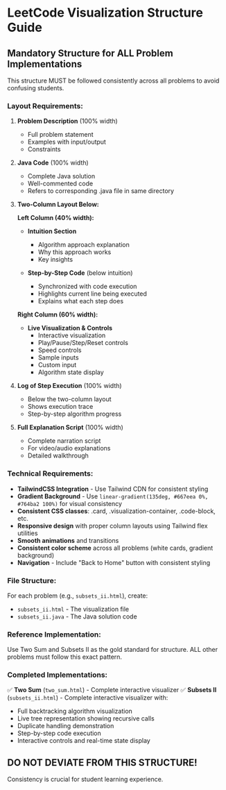 # LeetCode Visualization Structure Guide

## Mandatory Structure for ALL Problem Implementations

This structure MUST be followed consistently across all problems to avoid confusing students.

### Layout Requirements:

1. **Problem Description** (100% width)
   - Full problem statement
   - Examples with input/output
   - Constraints

2. **Java Code** (100% width) 
   - Complete Java solution
   - Well-commented code
   - Refers to corresponding .java file in same directory

3. **Two-Column Layout Below:**

   **Left Column (40% width):**
   - **Intuition Section**
     - Algorithm approach explanation
     - Why this approach works
     - Key insights
   
   - **Step-by-Step Code** (below intuition)
     - Synchronized with code execution
     - Highlights current line being executed
     - Explains what each step does

   **Right Column (60% width):**
   - **Live Visualization & Controls**
     - Interactive visualization
     - Play/Pause/Step/Reset controls
     - Speed controls
     - Sample inputs
     - Custom input
     - Algorithm state display

4. **Log of Step Execution** (100% width)
   - Below the two-column layout
   - Shows execution trace
   - Step-by-step algorithm progress

5. **Full Explanation Script** (100% width)
   - Complete narration script
   - For video/audio explanations
   - Detailed walkthrough

### Technical Requirements:

- **TailwindCSS Integration** - Use Tailwind CDN for consistent styling
- **Gradient Background** - Use `linear-gradient(135deg, #667eea 0%, #764ba2 100%)` for visual consistency
- **Consistent CSS classes**: .card, .visualization-container, .code-block, etc.
- **Responsive design** with proper column layouts using Tailwind flex utilities
- **Smooth animations** and transitions
- **Consistent color scheme** across all problems (white cards, gradient background)
- **Navigation** - Include "Back to Home" button with consistent styling

### File Structure:

For each problem (e.g., `subsets_ii.html`), create:
- `subsets_ii.html` - The visualization file
- `subsets_ii.java` - The Java solution code

### Reference Implementation:

Use Two Sum and Subsets II as the gold standard for structure. ALL other problems must follow this exact pattern.

### Completed Implementations:

✅ **Two Sum** (`two_sum.html`) - Complete interactive visualizer
✅ **Subsets II** (`subsets_ii.html`) - Complete interactive visualizer with:
- Full backtracking algorithm visualization
- Live tree representation showing recursive calls
- Duplicate handling demonstration
- Step-by-step code execution
- Interactive controls and real-time state display

## DO NOT DEVIATE FROM THIS STRUCTURE!

Consistency is crucial for student learning experience.
